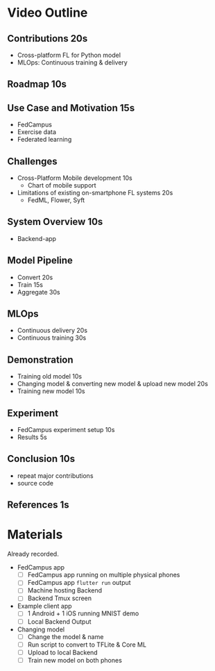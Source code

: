 # Video Outline

## Contributions 20s

- Cross-platform FL for Python model
- MLOps: Continuous training & delivery

## Roadmap 10s

## Use Case and Motivation 15s

- FedCampus
- Exercise data
- Federated learning

## Challenges

- Cross-Platform Mobile development 10s
    - Chart of mobile support
- Limitations of existing on-smartphone FL systems 20s
    - FedML, Flower, Syft

## System Overview 10s

- Backend-app

## Model Pipeline

- Convert 20s
- Train 15s
- Aggregate 30s

## MLOps

- Continuous delivery 20s
- Continuous training 30s

## Demonstration

- Training old model 10s
- Changing model & converting new model & upload new model 20s
- Training new model 10s

## Experiment

- FedCampus experiment setup 10s
- Results 5s

## Conclusion 10s

- repeat major contributions
- source code

## References 1s

# Materials

Already recorded.

- FedCampus app
    - [ ] FedCampus app running on multiple physical phones
    - [ ] FedCampus app `flutter run` output
    - [ ] Machine hosting Backend
    - [ ] Backend Tmux screen
- Example client app
    - [ ] 1 Android + 1 iOS running MNIST demo
    - [ ] Local Backend Output
- Changing model
    - [ ] Change the model & name
    - [ ] Run script to convert to TFLite & Core ML
    - [ ] Upload to local Backend
    - [ ] Train new model on both phones
